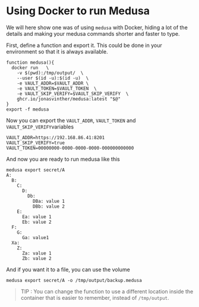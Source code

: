 # Using Docker to run Medusa

We will here show one was of using `medusa` with Docker, hiding a lot of the details and making your medusa commands shorter and faster to type.

First, define a function and export it. This could be done in your environment so that it is always available. 

```
function medusa(){
  docker run   \
    -v $(pwd):/tmp/output/  \
    --user $(id -u):$(id -u)  \
    -e VAULT_ADDR=$VAULT_ADDR \
    -e VAULT_TOKEN=$VAULT_TOKEN  \
    -e VAULT_SKIP_VERIFY=$VAULT_SKIP_VERIFY  \
    ghcr.io/jonasvinther/medusa:latest "$@"
}
export -f medusa
```

Now you can export the `VAULT_ADDR`, `VAULT_TOKEN` and `VAULT_SKIP_VERIFY`variables

```
VAULT_ADDR=https://192.168.86.41:8201
VAULT_SKIP_VERIFY=true
VAULT_TOKEN=00000000-0000-0000-0000-000000000000
```

And now you are ready to run medusa like this

```
medusa export secret/A
A:
  B:
    C:
      D:
        Db:
          DBa: value 1
          DBb: value 2
    E:
      Ea: value 1
      Eb: value 2
  F:
    G:
      Ga: value1
  Xa:
    Z:
      Za: value 1
      Zb: value 2
```

And if you want it to a file, you can use the volume

```
medusa export secret/A -o /tmp/output/backup.medusa
```

> TIP : You can change the function to use a different location inside the container that is easier to remember, instead of `/tmp/output`.